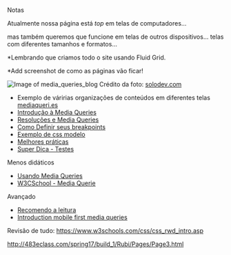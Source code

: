 Notas

Atualmente nossa página está _top_ em telas de computadores...

mas também queremos que funcione em telas de outros dispositivos... telas com diferentes tamanhos e formatos...

*Lembrando que criamos todo o site usando Fluid Grid.

*Add screenshot de como as páginas vão ficar!


![Image of media_queries_blog](https://github.com/romuloreis/DWDM/blob/master/assets/media-queries-blog.jpg)
Crédito da foto: [solodev.com](https://www.solodev.com/core/fileparse.php/131/urlt/media-queries-blog.jpg)

 - Exemplo de váririas organizações de conteúdos em diferentes telas [mediaqueri.es](https://mediaqueri.es/)
 - [Introdução à Media Queries](https://tableless.com.br/introducao-sobre-media-queries/)
 - [Resoluções e Media Queries](https://www.chiefofdesign.com.br/media-queries-css-introducao-a-diferentes-resolucoes-de-tela/)
 - [Como Definir seus breakpoints](http://gs.statcounter.com/#desktop+mobile+tablet-resolution-ww-monthly-201608-201610-bar)
 - [Exemplo de css modelo](https://www.onlinedesignteacher.com/2015/01/css3-media-queries-for-responsive_81.html)
 - [Melhores práticas](https://www.solodev.com/blog/web-design/media-queries-and-mobile-css-best-practices.stml)
 - [Super Dica - Testes](https://codepen.io/ericrasch/pen/HzoEx)

Menos didáticos
 - [Usando Media Queries](https://developer.mozilla.org/pt-BR/docs/Web/Guide/CSS/CSS_Media_queries)
 - [W3CSchool - Media Querie](https://www.w3schools.com/css/css_rwd_mediaqueries.asp)
 
 Avançado
- [Recomendo a leitura](http://bradfrost.com/blog/post/7-habits-of-highly-effective-media-queries/)
- [Introduction mobile first media queries](https://www.sitepoint.com/introduction-mobile-first-media-queries/)

Revisão de tudo: 
https://www.w3schools.com/css/css_rwd_intro.asp

http://483eclass.com/spring17/build_1/Rubi/Pages/Page3.html
